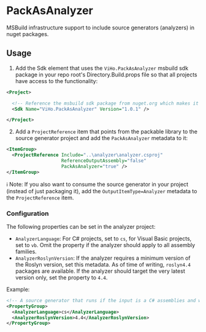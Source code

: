 # PackAsAnalyzer
MSBuild infrastructure support to include source generators (analyzers) in nuget packages.

## Usage
1. Add the Sdk element that uses the `ViHo.PackAsAnalyzer` msbuild sdk package in your repo root's Directory.Build.props file so that all projects have access to the functionality:
```xml
<Project>

  <!-- Reference the msbuild sdk package from nuget.org which makes it automatically available to all projects in the repo. -->
  <Sdk Name="ViHo.PackAsAnalyzer" Version="1.0.1" />

</Project>
```

2. Add a `ProjectReference` item that points from the packable library to the source generator project and add the `PackAsAnalyzer` metadata to it:
```xml
<ItemGroup>
  <ProjectReference Include="..\analyzer\analyzer.csproj"
                    ReferenceOutputAssembly="false"
                    PackAsAnalyzer="true" />
</ItemGroup>
```

:information_source: Note: If you also want to consume the source generator in your project (instead of just packaging it), add the `OutputItemType=Analyzer` metadata to the `ProjectReference` item.

### Configuration
The following properties can be set in the analyzer project:
- `AnalyzerLanguage`: For C# projects, set to `cs`, for Visual Basic projects, set to `vb`. Omit the property if the analyzer should apply to all assembly families.
- `AnalyzerRoslynVersion`: If the analyzer requires a minimum version of the Roslyn version, set this metadata. As of time of writing, `roslyn4.4` packages are available. If the analyzer should target the very latest version only, set the property to `4.4`.

Example:
```xml
<!-- A source generator that runs if the input is a C# assemblies and when the compiler supports the roslyn4.4 API. -->
<PropertyGroup>
  <AnalyzerLanguage>cs</AnalyzerLanguage>
  <AnalyzerRoslynVersion>4.4</AnalyzerRoslynVersion>
</PropertyGroup>
```